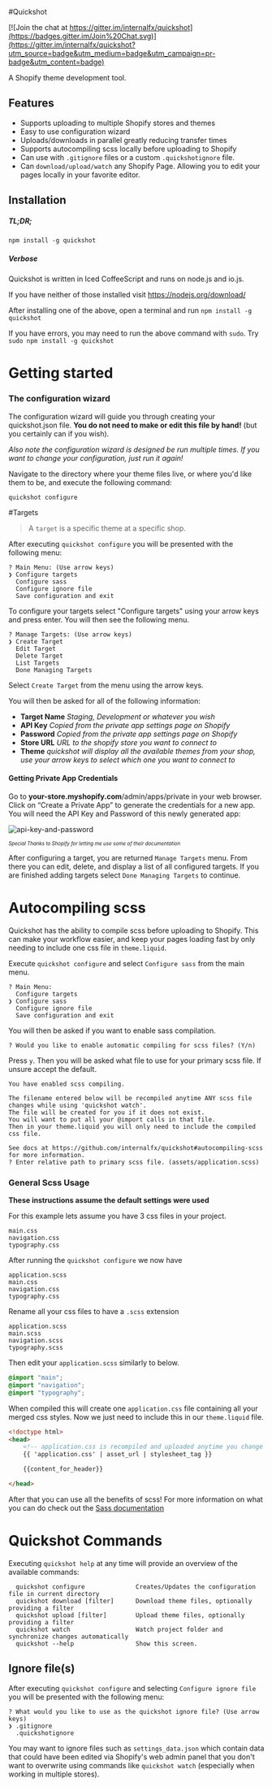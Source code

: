 #Quickshot

[![Join the chat at https://gitter.im/internalfx/quickshot](https://badges.gitter.im/Join%20Chat.svg)](https://gitter.im/internalfx/quickshot?utm_source=badge&utm_medium=badge&utm_campaign=pr-badge&utm_content=badge)

A Shopify theme development tool.

## Features

- Supports uploading to multiple Shopify stores and themes
- Easy to use configuration wizard
- Uploads/downloads in parallel greatly reducing transfer times
- Supports autocompiling scss locally before uploading to Shopify
- Can use with `.gitignore` files or a custom `.quickshotignore` file.
- Can `download/upload/watch` any Shopify Page. Allowing you to edit your pages locally in your favorite editor.

## Installation

##### TL;DR;

`npm install -g quickshot`

##### Verbose

Quickshot is written in Iced CoffeeScript and runs on node.js and io.js.

If you have neither of those installed visit https://nodejs.org/download/

After installing one of the above, open a terminal and run `npm install -g quickshot`

If you have errors, you may need to run the above command with `sudo`. Try `sudo npm install -g quickshot`

# Getting started

### The configuration wizard

The configuration wizard will guide you through creating your quickshot.json file. **You do not need to make or edit this file by hand!** (but you certainly can if you wish).

*Also note the configuration wizard is designed be run multiple times. If you want to change your configuration, just run it again!*

Navigate to the directory where your theme files live, or where you'd like them to be, and execute the following command:

`quickshot configure`

#Targets

> A `target` is a specific theme at a specific shop.

After executing `quickshot configure` you will be presented with the following menu:

```
? Main Menu: (Use arrow keys)
❯ Configure targets
  Configure sass
  Configure ignore file
  Save configuration and exit
```

To configure your targets select "Configure targets" using your arrow keys and press enter. You will then see the following menu.

```
? Manage Targets: (Use arrow keys)
❯ Create Target
  Edit Target
  Delete Target
  List Targets
  Done Managing Targets
```

Select `Create Target` from the menu using the arrow keys.

You will then be asked for all of the following information:

- **Target Name** *Staging, Development or whatever you wish*
- **API Key** *Copied from the private app settings page on Shopify*
- **Password** *Copied from the private app settings page on Shopify*
- **Store URL** *URL to the shopify store you want to connect to*
- **Theme** *quickshot will display all the available themes from your shop, use your arrow keys to select which one you want to connect to*

#### Getting Private App Credentials

Go to **your-store.myshopify.com**/admin/apps/private in your web browser. Click on “Create a Private App” to generate the credentials for a new app. You will need the API Key and Password of this newly generated app:

![api-key-and-password](doc/API-key-and-password.jpg)

<sup><sub>*Special Thanks to Shopify for letting me use some of their documentation*</sup></sub>

After configuring a target, you are returned `Manage Targets` menu. From there you can edit, delete, and display a list of all configured targets. If you are finished adding targets select `Done Managing Targets` to continue.

# Autocompiling scss

Quickshot has the ability to compile scss before uploading to Shopify. This can make your workflow easier, and keep your pages loading fast by only needing to include one css file in `theme.liquid`.

Execute `quickshot configure` and select `Configure sass` from the main menu.

```
? Main Menu:
  Configure targets
❯ Configure sass
  Configure ignore file
  Save configuration and exit
```

You will then be asked if you want to enable sass compilation.

```
? Would you like to enable automatic compiling for scss files? (Y/n)
```

Press `y`. Then you will be asked what file to use for your primary scss file. If unsure accept the default.

```
You have enabled scss compiling.

The filename entered below will be recompiled anytime ANY scss file changes while using 'quickshot watch'.
The file will be created for you if it does not exist.
You will want to put all your @import calls in that file.
Then in your theme.liquid you will only need to include the compiled css file.

See docs at https://github.com/internalfx/quickshot#autocompiling-scss for more information.
? Enter relative path to primary scss file. (assets/application.scss)
```

### General Scss Usage

**These instructions assume the default settings were used**

For this example lets assume you have 3 css files in your project.

```
main.css
navigation.css
typography.css
```

After running the `quickshot configure` we now have

```
application.scss
main.css
navigation.css
typography.css
```

Rename all your css files to have a `.scss` extension

```
application.scss
main.scss
navigation.scss
typography.scss
```

Then edit your `application.scss` similarly to below.

```scss
@import "main";
@import "navigation";
@import "typography";
```

When compiled this will create one `application.css` file containing all your merged css styles. Now we just need to include this in our `theme.liquid` file.

```html
<!doctype html>
<head>
    <!-- application.css is recompiled and uploaded anytime you change ANY .scss file in your project. -->
    {{ 'application.css' | asset_url | stylesheet_tag }}

    {{content_for_header}}

</head>
```

After that you can use all the benefits of scss! For more information on what you can do check out the [Sass documentation](http://sass-lang.com/documentation/file.SASS_REFERENCE)

# Quickshot Commands

Executing `quickshot help` at any time will provide an overview of the available commands:

```
  quickshot configure              Creates/Updates the configuration file in current directory
  quickshot download [filter]      Download theme files, optionally providing a filter
  quickshot upload [filter]        Upload theme files, optionally providing a filter
  quickshot watch                  Watch project folder and synchronize changes automatically
  quickshot --help                 Show this screen.
```

## Ignore file(s)

After executing `quickshot configure` and selecting `Configure ignore file` you will be presented with the following menu:

```
? What would you like to use as the quickshot ignore file? (Use arrow keys)
❯ .gitignore
  .quickshotignore
```  

You may want to ignore files such as `settings_data.json` which contain data that could have been edited via Shopify's web admin panel that you don't want to overwrite using commands like `quickshot watch` (especially when working in multiple stores).
